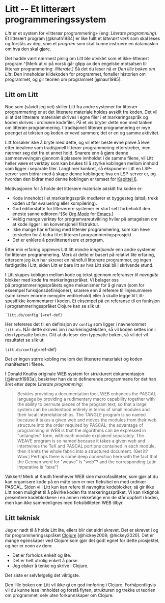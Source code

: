 # Litt -- Et litterært programmeringssystem

*Litt* er et system for «litterær programmering» (eng: *Literate
programming*). Et litterært program [@knuth1984] er like fullt et
*litterært verk* som skal leses og forstås av deg, som et *program* som
skal kunne instruere en datamaskin om hva den skal gjøre.

Det hadde vært nærmest pinlig om Litt ble utviklet som et ikke-litterært
program.^[Merk at vi på norsk går glipp av den engelske motsatsen til
litterær programmering: *illiterate*.] Så det du leser nå er *Den lille
boken om Litt*. Den inneholder kildekoden for programmet, forteller
historien om programmet, og gir teorien om programmet [@naur1985].

## Litt om Litt

Noe som (såvidt jeg vet) skiller Litt fra andre systemer for litterær
programmering er at det litterære materiale holdes avskilt fra koden.
Det vil si at det litterære materialet skrives i egne filer i et
markeringsspråk og koden skrives i ordinære kodefiler. På et vis bryter
dette noe med tanken om litterær programmering. I tradisjonell litterær
programmering er mye poenget at teksten og koden er vevd sammen; det er
en og samme aktivitet.

Litt forsøker ikke å bryte med dette, og vil etter beste evne prøve
å leve etter idealene som tradisjonell litterær programmering
etterstreber, men nærmer seg det fra et annet hold. Snarere enn å gjøre
denne sammenvevingen gjennom å plassere innholdet i de samme filene, vil
Litt heller være et verktøy som kan brukes til å styrke koblingen mellom
innhold som ligger i separate filer. Langt mer konkret, så eksponerer
Litt en LSP-server som bidrar med å skape denne koblingen; hva en
LSP-server er, og hvordan den bidrar med denne koblingen er temaet for
[Kapittel 6](/chapters/06_lsp.html).

Motivasjonen for å holde det litterære materiale adskilt fra koden er:

- Kode inneholdt i et markeringsspråk medfører et byggesteg (altså,
  trekk koden ut før evaluering eller kompilering).
- God editorstøtte for litterærere systemer er stort sett forbeholdt den
  eneste sanne editoren.^[Se [Org Mode](https://orgmode.org/) for
  [Emacs](https://www.gnu.org/software/emacs/).]
- Veldig mange verktøy for programvareutvikling hviler på antagelsen om
  at kode ligger i en konvensjonell filstruktur.
- Ikke mange har erfaring med litterær programmering, som kan heve
  terskelen for å bidra til et litterært programmeringsprosjekt.
- Det er enklere å postlitterærisere et program.

Etter min erfaring oppleves Litt litt mindre *inngripende* enn andre
systemer for litterær programmering. Merk at dette er basert på relativt
lite erfaring, ettersom jeg kun har skrevet en håndfull litterære
programmer, og ingen ferdigstilte i Litt, siden Litt er bare litt av hva
Litt skal bli i skrivende stund.

I Litt skapes kobligen mellom kode og tekst gjennom referanser til
*navngitte* blokker med kode fra markeringsspråket. Vi belager oss
på programmeringsspråkets egne mekanismer for å gi navn (som for
eksempel funksjonsdefinisjoner), snarere enn å referere til linjenummere
(som krever enorme mengder vedlikehold) eller å skulle legge til
Litt-spesifikke kommentarer i koden. Et eksempel på en referanse til en
funksjon i programmeringsspråket Clojure kan se slik ut:

```
`litt.db/config`{=ref-def}
```

Her refereres det til en definisjon av `config` som ligger i navnerommet
`litt.db`. Når dette skrives inn i markeringsteksten, så vil koden
settes inn i den typesatte boken. Gitt at du leser den typesatte boken,
så vil det vil resultatet se slik ut:

`litt.db/config`{=ref-def}

Det er ingen større kobling mellom det litterære materialet og koden
manifestert i filene.

I Donald Knuths originale WEB system for strukturert dokumentasjon
[@knuth1983a], beskriver han de to definerende programmene for det han
året etter døpte *Literate programming*:

> Besides providing a documentation tool, WEB enhances the PASCAL
> language by providing a rudimentary macro capability together with the
> ability to permute pieces of the program text, so that a large system
> can be understood entirely in terms of small modules and their local
> interrelationships. The TANGLE program is so named because it takes a
> given web and moves the modules from their web structure into the
> order required by PASCAL; the advantage of programming in WEB is that
> the algorithms can be expressed in "untangled" form, with each module
> explained separately. The WEAVE program is so named because it takes a
> given web and intertwines the TeX and PASCAL portions contained in
> each module, then it knits the whole fabric into a structured
> document. (Get it? Wow.) Perhaps there is some deep connection here
> with the fact that the German word for "weave" is "web"? and the
> corresponding Latin imperative is "texe"!

Vakkert! Merk at Knuth fremhever WEB sine makrofasiliteter, som gjør at
du kan organisere kode på en måte som er mer fleksibel en med ordinær
PASCAL. Siden vi i Litt kun kan refere til navngitte kodeblokker, så gir
ikke Litt noen mulighet til å påvirke koden fra markeringsspråket. Vi
kan riktignok presentere kodeblokkene i en annen rekkefølge enn de står
oppført i koden, men kan ikke sammenlignes med fleksibiliteten WEB
tilbyr.

## Litt teknisk

Jeg er nødt til å holde Litt lite, ellers blir det aldri skrevet. Det er
skrevet i og for programmeringsspråket [Clojure](https://clojure.org/)
[@hickey2008; @hickey2020]. Det er mange egenskaper ved Clojure som gjør
det godt egnet for dette prosjektet, og her er noen av dem:

- Det er forholds enkelt og lite.
- Det er helt utrolig enkelt å parse.
- Jeg elsker å tenke og skrive i Clojure.

Det siste er selvfølgelig det viktigste.

Den lille boken om Litt vil ikke gi en god innføring i Clojure.
Forhåpentligvis vil du kunne lese innholdet og forstå flyten, strukturen
og trekke ut teorien om programmet, selv uten forkunnskaper om Clojure.




